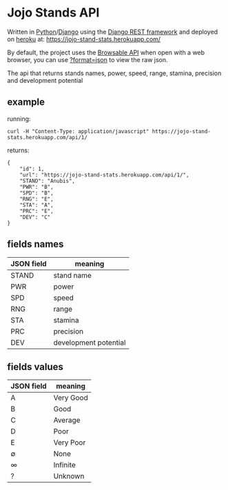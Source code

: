 # Jojo Stands API


Written in [Python](https://www.python.org/)/[Django](https://www.djangoproject.com/) using the [Django REST framework](https://www.django-rest-framework.org/) and deployed on [heroku](https://heroku.com/) at: https://jojo-stand-stats.herokuapp.com/

By default, the project uses the [Browsable API](https://www.django-rest-framework.org/topics/browsable-api/) when open with a web browser, you can use [?format=json](https://jojo-stand-stats.herokuapp.com/?format=json) to view the raw json.

The api that returns stands names, power, speed, range, stamina, precision and development potential

## example

running:
```
curl -H "Content-Type: application/javascript" https://jojo-stand-stats.herokuapp.com/api/1/
```

returns:
```
{
    "id": 1,
    "url": "https://jojo-stand-stats.herokuapp.com/api/1/",
    "STAND": "Anubis",
    "PWR": "B",
    "SPD": "B",
    "RNG": "E",
    "STA": "A",
    "PRC": "E",
    "DEV": "C"
}
```

## fields names

JSON field | meaning
---|---
STAND | stand name
PWR | power
SPD | speed
RNG | range
STA | stamina
PRC | precision
DEV | development potential

## fields values

JSON field | meaning
---|---
A | Very Good
B | Good
C | Average
D | Poor
E | Very Poor
∅ | None
∞ | Infinite
? | Unknown

